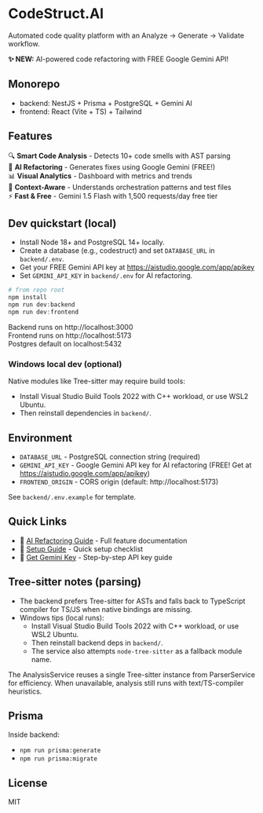 # CodeStruct.AI

Automated code quality platform with an Analyze → Generate → Validate workflow.

**✨ NEW:** AI-powered code refactoring with FREE Google Gemini API!

## Monorepo
- backend: NestJS + Prisma + PostgreSQL + Gemini AI
- frontend: React (Vite + TS) + Tailwind

## Features

🔍 **Smart Code Analysis** - Detects 10+ code smells with AST parsing  
🤖 **AI Refactoring** - Generates fixes using Google Gemini (FREE!)  
📊 **Visual Analytics** - Dashboard with metrics and trends  
🎯 **Context-Aware** - Understands orchestration patterns and test files  
⚡ **Fast & Free** - Gemini 1.5 Flash with 1,500 requests/day free tier  

## Dev quickstart (local)
- Install Node 18+ and PostgreSQL 14+ locally.
- Create a database (e.g., codestruct) and set `DATABASE_URL` in `backend/.env`.
- Get your FREE Gemini API key at https://aistudio.google.com/app/apikey
- Set `GEMINI_API_KEY` in `backend/.env` for AI refactoring.

```powershell
# from repo root
npm install
npm run dev:backend
npm run dev:frontend
```

Backend runs on http://localhost:3000  
Frontend runs on http://localhost:5173  
Postgres default on localhost:5432

### Windows local dev (optional)
Native modules like Tree-sitter may require build tools:
- Install Visual Studio Build Tools 2022 with C++ workload, or use WSL2 Ubuntu.
- Then reinstall dependencies in `backend/`.

## Environment
- `DATABASE_URL` - PostgreSQL connection string (required)
- `GEMINI_API_KEY` - Google Gemini API key for AI refactoring (FREE! Get at https://aistudio.google.com/app/apikey)
- `FRONTEND_ORIGIN` - CORS origin (default: http://localhost:5173)

See `backend/.env.example` for template.

## Quick Links

- 📖 [AI Refactoring Guide](./AI_REFACTORING.md) - Full feature documentation
- 🚀 [Setup Guide](./SETUP_AI_REFACTORING.md) - Quick setup checklist
- 🔑 [Get Gemini Key](./GET_GEMINI_API_KEY.md) - Step-by-step API key guide

## Tree-sitter notes (parsing)
- The backend prefers Tree-sitter for ASTs and falls back to TypeScript compiler for TS/JS when native bindings are missing.
- Windows tips (local runs):
	- Install Visual Studio Build Tools 2022 with C++ workload, or use WSL2 Ubuntu.
	- Then reinstall backend deps in `backend/`.
	- The service also attempts `node-tree-sitter` as a fallback module name.

The AnalysisService reuses a single Tree-sitter instance from ParserService for efficiency. When unavailable, analysis still runs with text/TS-compiler heuristics.

## Prisma
Inside backend:
- `npm run prisma:generate`
- `npm run prisma:migrate`

## License
MIT
